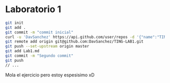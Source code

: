 # Laboratorio 1
```bash
git init
git add .
git commit -m "commit inicial"
curl -u 'DavSanchez' https://api.github.com/user/repos -d '{"name":"TING-LAB1"}'
git remote add origin git@github.com:DavSanchez/TING-LAB1.git
git push --set-upstream origin master
git add Lab1.md
git commit -m "Segundo commit"
git push
// ...
```

Mola el ejercicio pero estoy espesisimo xD